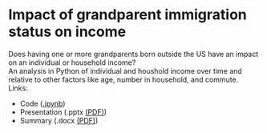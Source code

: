 # Impact of grandparent immigration status on income
Does having one or more grandparents born outside the US have an impact on an individual or household income?  
An analysis in Python of individual and houshold income over time and relative to other factors like age, number in household, and commute.  
Links:
* Code ([.ipynb](https://github.com/ScottBreitbach/ScottBreitbach.github.io/blob/main/Portfolio-Projects/Income-Ancestry/Income-and-Ancestry.ipynb))
* Presentation (.pptx [(PDF)](https://scottbreitbach.github.io/Portfolio-Projects/Income-Ancestry/Income-and-Ancestry-Presentation.pdf))
* Summary (.docx [(PDF)](https://scottbreitbach.github.io/Portfolio-Projects/Income-Ancestry/Income-and-Ancestry-Summary.pdf))